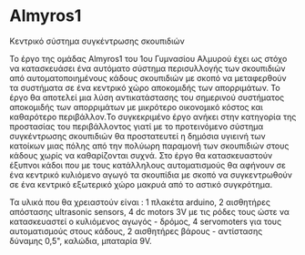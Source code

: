 # Almyros1
Κεντρικό σύστημα συγκέντρωσης σκουπιδιών


Το έργο της ομάδας Almyros1 του 1ου Γυμνασίου Αλμυρού έχει ως στόχο να κατασκευάσει ένα αυτόματο σύστημα περισυλλογής των σκουπιδιών από αυτοματοποιημένους κάδους σκουπιδιών με σκοπό να μεταφερθούν τα συστήματα σε ένα κεντρικό χώρο αποκομιδής των απορριμάτων. Το έργο θα αποτελεί μια λύση αντικατάστασης του σημερινού συστήματος αποκομιδής των απορριμάτων με μικρότερο οικονομικό κόστος και καθαρότερο περιβάλλον.To συγκεκριμένο έργο ανήκει στην κατηγορία της προστασίας του περιβάλλοντος γιατί με το προτεινόμενο σύστημα συγκέντρωσης σκουπιδιών θα προστατευτεί η δημόσια υγιεινή των κατοίκων μιας πόλης από την πολύωρη παραμονή των σκουπιδιών στους κάδους χωρίς να καθαρίζονται συχνά.
Στο έργο θα κατασκευαστούν έξυπνοι κάδοι που με τους κατάλληλους αυτοματισμούς θα αφήνουν σε ένα κεντρικό κυλιόμενο αγωγό τα σκουπίδια με σκοπό να συγκεντρωθούν σε ένα κεντρικό εξωτερικό χώρο μακρυά από το αστικό συγκρότημα.


Τα υλικά που θα χρειαστούν είναι : 
 1 πλακέτα arduino,
 2 αισθητήρες απόστασης ultrasonic sensors,
 4 dc motors 3V με τις ρόδες τους ώστε να κατασκευαστεί ο κυλιόμενος αγωγός - δρόμος,
 4 servomoters για τους αυτοματισμούς στους κάδους,
 2 αισθητήρες βάρους - αντίστασης δύναμης 0,5",
 καλώδια,
 μπαταρία 9V.
